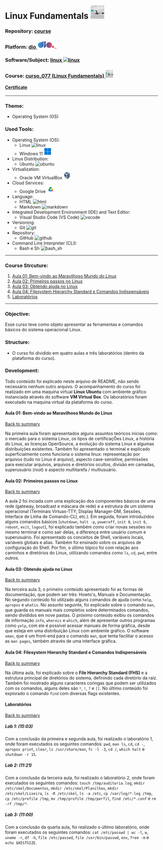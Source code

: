 # Linux Fundamentals   <img src="./0-aux/logo_course.jpg" alt="curso_077" width="auto" height="45">

### Repository: [course](../../../)   
### Platform: <a href="../../">dio   <img src="https://github.com/PedroHeeger/main/blob/main/0-aux/logos/plataforma/dio.jpeg" alt="dio" width="auto" height="25"></a>   
### Software/Subject: <a href="../">linux   <img src="https://cdn.jsdelivr.net/gh/devicons/devicon/icons/linux/linux-original.svg" alt="linux" width="auto" height="25"></a>
### Course: <a href="./">curso_077 (Linux Fundamentals)   <img src="./0-aux/logo_course.jpg" alt="curso_077" width="auto" height="25"></a>

#### <a href="https://github.com/PedroHeeger/main/blob/main/cert_ti/04-curso/os/linux/(23-08-22)%20Linux%20Fundamentals%20PH%204.Linux.pdf">Certificate</a>

---

### Theme:
- Operating System (OS)

### Used Tools:
- Operating System (OS): 
  - Linux <img src="https://cdn.jsdelivr.net/gh/devicons/devicon/icons/linux/linux-original.svg" alt="linux" width="auto" height="25">
  - Windows 11 <img src="https://github.com/PedroHeeger/main/blob/main/0-aux/logos/software/windows11.png" alt="windows11" width="auto" height="25">
- Linux Distribution: 
  - Ubuntu <img src="https://cdn.jsdelivr.net/gh/devicons/devicon/icons/ubuntu/ubuntu-plain.svg" alt="ubuntu" width="auto" height="25">
- Virtualization: 
  - Oracle VM VirtualBox   <img src="https://github.com/PedroHeeger/main/blob/main/0-aux/logos/software/vm_virtualbox.png" alt="vm_virtualbox" width="auto" height="25">
- Cloud Services:
  - Google Drive <img src="https://github.com/PedroHeeger/main/blob/main/0-aux/logos/software/google_drive.png" alt="google_drive" width="auto" height="25">
- Language:
  - HTML   <img src="https://cdn.jsdelivr.net/gh/devicons/devicon/icons/html5/html5-original.svg" alt="html" width="auto" height="25">
  - Markdown   <img src="https://cdn.jsdelivr.net/gh/devicons/devicon/icons/markdown/markdown-original.svg" alt="markdown" width="auto" height="25">
- Integrated Development Environment (IDE) and Text Editor:
  - Visual Studio Code (VS Code)   <img src="https://cdn.jsdelivr.net/gh/devicons/devicon/icons/vscode/vscode-original.svg" alt="vscode" width="auto" height="25">
- Versioning: 
  - Git   <img src="https://cdn.jsdelivr.net/gh/devicons/devicon/icons/git/git-original.svg" alt="git" width="auto" height="25">
- Repository:
  - GitHub   <img src="https://cdn.jsdelivr.net/gh/devicons/devicon/icons/github/github-original.svg" alt="github" width="auto" height="25">
- Command Line Interpreter (CLI):
  - Bash e Sh   <img src="https://cdn.jsdelivr.net/gh/devicons/devicon/icons/bash/bash-original.svg" alt="bash_sh" width="auto" height="25">

---

<a name="item0"><h3>Course Strcuture:</h3></a>
1. <a href="#item01">Aula 01: Bem-vindo ao Maravilhoso Mundo do Linux</a><br>
2. <a href="#item02">Aula 02: Primeiros passos no Linux</a><br>
3. <a href="#item03">Aula 03: Obtendo ajuda no Linux</a><br>
4. <a href="#item04">Aula 04: Filesystem Hierarchy Standard e Comandos Indispensáveis</a><br>
5. <a href="#item05">Laboratórios</a><br>

---

### Objective:
Esse curso teve como objeto apresentar as ferramentas e comandos básicos do sistema operacional Linux.

### Structure:
- O curso foi dividido em quatro aulas e três laboratórios (dentro da plataforma do curso).

### Development:

Todo conteúdo foi explicado neste arquivo de README, não sendo necessário nenhum outro arquivo. O acompanhamento do curso foi realizado em uma maquina virtual **Linux Ubuntu** com ambiente gráfico instanciada através do software **VM Virtual Box**. Os laboratórios foram executado na maquina virtual da plataforma do curso.

<a name="item01"><h4>Aula 01: Bem-vindo ao Maravilhoso Mundo do Linux</h4></a>[Back to summary](#item0)

Na primeira aula foram apresentados alguns assuntos teóricos inicias como: o mercado para o sistema Linux, os tipos de certificaçÕes Linux, a história do Linux, as licenças OpenSource, a evolução do sistema Linux e algumas distribuições existentes. Também foi apresentado o terminal e explicado superficialmente como funciona o sistema linux: representação por arquivos (tudo no Linux é arquivo), aspecto case-sensitive, permissões para executar arquivos, arquivos e diretórios ocultos, divisão em camadas, superusuário (root) e aspecto multitarefa / multiusuário.

<a name="item02"><h4>Aula 02: Primeiros passos no Linux</h4></a>[Back to summary](#item0)

A aula 2 foi inciada com uma explicação dos componentes básicos de uma rede (gateway, broadcast e máscara de rede) e a estrutura de um sistema operacional (Terminais Virtuas-TTY, Display Manager-DM, Sessões, Interface de Linha de Comando-CLI, etc.). Em seguida, foram introduzidos alguns comandos básicos (`shutdown`, `halt -p`, `poweroff`, `init 0`, `init 6`, `reboot`, `exit`, `logout`), foi explicado também como criar novas sessões no mesmo terminal e como sair delas, a diferença entre usuário comum e superusuário. Foi apresentado os conceitos de Shell, variáveis locais, variáveis globais e alias. Também foi ensinado sobre os arquivos de configuração do Shell. Por fim, o último tópico foi com relação aos caminhos e diretórios do Linux, utilizando comandos como `ls`, `cd`, `pwd`, entre outros.

<a name="item03"><h4>Aula 03: Obtendo ajuda no Linux</h4></a>[Back to summary](#item0)

Na terceira aula 3, o primeiro conteúdo apresentado foi as formas de documentação, que podem ser três: Howto's, Manuais e Documentação. No segundo conteúdo foi utilizado alguns comandos de ajuda como `help`, `apropos` e `whatis`. No assunto seguinte, foi explicado sobre o comando `man`, que guarda os manuais mais completos sobre determinados comandos, sendo divididos em nove pastas. O próximo conteúdo exibiu os comandos de informação `info`, `whereis` e `which`, além de apresentar outros programas como `yelp`, com ele é possível acessar manuais de forma gráfica, desde que esteja em uma distribuição Linux com ambiente gráfico. O software `xman`, que é um front-end para o comando `man`, que tenta facilitar o acesso as `man pages`, também através de uma interface gráfica.

<a name="item04"><h4>Aula 04: Filesystem Hierarchy Standard e Comandos Indispensáveis</h4></a>[Back to summary](#item0)

Na última aula, foi explicado sobre o **File Hierarchy Standard (FHS)** e a estrutura principal de diretórios do sistema, definindo cada diretório da raíz. Também foi mostrado alguns caracteres coringas que podem ser utilizados com os comandos, alguns deles são `*`, `!`, `?` e `[]`. No último conteúdo foi explorado o comando `find` com diversas flags existentes.

<a name="item05"><h4>Laboratórios</h4></a>[Back to summary](#item0)

##### Lab 1: (15:03)
Com a conclusão da primeira e segunda aula, foi realizado o laboratório 1, onde foram executados os seguintes comandos: `pwd`, `man ls`, `cd`, `cd -`, `apropos print`, `clear`, `ls /usr/share/man`, `fc -l -3`, `cd /`, `which halt` e `shutdown -r 15`.

##### Lab 2: (11:21)
Com a conclusão da terceira aula, foi realizado o laboratório 2, onde foram executados os seguintes comandos: `touch /tmp/auditoria.log`, `mkdir /etc/skel/Documentos`, `mkdir /etc/skel/Planilhas`, `mkdir /etc/skel/Lixeira`, `ls -R /etc/skel`, `ls -a /etc`, `cp /var/log/*.log /tmp`, `cp /etc/profile /tmp`, `mv /tmp/profile /tmp/perfil`, `find /etc/*.conf` e `rm -rf /tmp/*`.

##### Lab 3: (11:00)
Com a conclusão da quarta aula, foi realizado o último laboratório, onde foram executados os seguintes comandos: `cat /etc/passwd | wc -l`, `w`, `uname -r`, `df -h`, `file /etc/passwd`, `file /usr/bin/passwd`, `env`, `free -m` e `echo $HISTSIZE`.